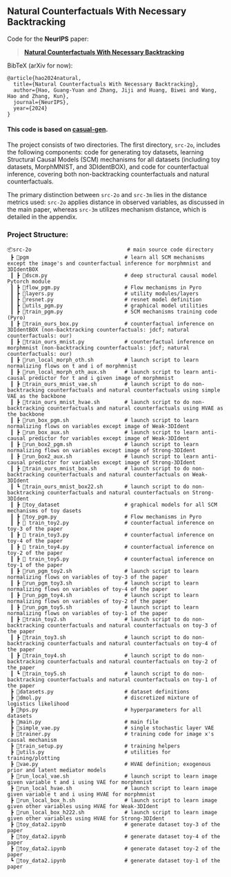 ## Natural Counterfactuals With Necessary Backtracking
<!-- [:hugs:Huggingface demo here!:hugs:](https://huggingface.co/spaces/mira-causality/counterfactuals) -->

Code for the **NeurIPS** paper:

>[**Natural Counterfactuals With Necessary Backtracking**](https://arxiv.org/abs/2402.01607)

BibTeX (arXiv for now):
```
@article{hao2024natural,
  title={Natural Counterfactuals With Necessary Backtracking},
  author={Hao, Guang-Yuan and Zhang, Jiji and Huang, Biwei and Wang, Hao and Zhang, Kun},
  journal={NeurIPS},
  year={2024}
}
```
#### This code is based on [casual-gen](https://github.com/biomedia-mira/causal-gen).

The project consists of two directories. The first directory, `src-2o`, includes the following components: code for generating toy datasets, learning Structural Causal Models (SCM) mechanisms for all datasets (including toy datasets, MorphMNIST, and 3DIdentBOX), and code for counterfactual inference, covering both non-backtracking counterfactuals and natural counterfactuals.

The primary distinction between `src-2o` and `src-3m` lies in the distance metrics used: `src-2o` applies distance in observed variables, as discussed in the main paper, whereas `src-3m` utilizes mechanism distance, which is detailed in the appendix.

### Project Structure:

```
📦src-2o                               # main source code directory
 ┣ 📂pgm                               # learn all SCM mechanisms except the image's and counterfactual inference for morphmnist and 3DIdentBOX
 ┃ ┣ 📜dscm.py                         # deep structural causal model Pytorch module
 ┃ ┣ 📜flow_pgm.py                     # Flow mechanisms in Pyro
 ┃ ┣ 📜layers.py                       # utility modules/layers
 ┃ ┣ 📜resnet.py                       # resnet model definition
 ┃ ┣ 📜utils_pgm.py                    # graphical model utilities
 ┃ ┣ 📜train_pgm.py                    # SCM mechanisms training code (Pyro)
 ┃ ┣ 📜train_ours_box.py               # counterfactual inference on 3DIdentBOX (non-backtracking counterfactuals: jdcf; natural counterfactuals: our) 
 ┃ ┣ 📜train_ours_mnist.py             # counterfactual inference on morphmnist (non-backtracking counterfactuals: jdcf; natural counterfactuals: our) 
 ┃ ┣ 📜run_local_morph_oth.sh          # launch script to learn normalizing flows on t and i of morphmnist
 ┃ ┣ 📜run_local_morph_oth_aux.sh      # launch script to learn anti-causal predictor for t and i given image of morphmnist
 ┃ ┣ 📜train_ours_mnist_vae.sh         # launch script to do non-backtracking counterfactuals and natural counterfactuals using simple VAE as the backbone
 ┃ ┣ 📜train_ours_mnist_hvae.sh        # launch script to do non-backtracking counterfactuals and natural counterfactuals using HVAE as the backbone
 ┃ ┣ 📜run_box_pgm.sh                  # launch script to learn normalizing flows on variables except image of Weak-3DIdent 
 ┃ ┣ 📜run_box_aux.sh                  # launch script to learn anti-causal predictor for variables except image of Weak-3DIdent 
 ┃ ┣ 📜run_box2_pgm.sh                 # launch script to learn normalizing flows on variables except image of Strong-3DIdent 
 ┃ ┣ 📜run_box2_aux.sh                 # launch script to learn anti-causal predictor for variables except image of Strong-3DIdent
 ┃ ┣ 📜train_ours_mnist_box.sh         # launch script to do non-backtracking counterfactuals and natural counterfactuals on Weak-3DIdent
 ┃ ┗ 📜train_ours_mnist_box22.sh       # launch script to do non-backtracking counterfactuals and natural counterfactuals on Strong-3DIdent
 ┃ ┣ 📂toy_dataset                     # graphical models for all SCM mechanisms of toy dasets 
 ┃ ┣ 📜toy_pgm.py                      # Flow mechanisms in Pyro
 ┃ ┣ 📜 train_toy2.py                  # counterfactual inference on toy-3 of the paper 
 ┃ ┣ 📜 train_toy3.py                  # counterfactual inference on toy-4 of the paper 
 ┃ ┣ 📜 train_toy4.py                  # counterfactual inference on toy-2 of the paper 
 ┃ ┣ 📜 train_toy5.py                  # counterfactual inference on toy-1 of the paper 
 ┃ ┣ 📜run_pgm_toy2.sh                 # launch script to learn normalizing flows on variables of toy-3 of the paper 
 ┃ ┣ 📜run_pgm_toy3.sh                 # launch script to learn normalizing flows on variables of toy-4 of the paper
 ┃ ┣ 📜run_pgm_toy4.sh                 # launch script to learn normalizing flows on variables of toy-2 of the paper
 ┃ ┣ 📜run_pgm_toy5.sh                 # launch script to learn normalizing flows on variables of toy-1 of the paper
 ┃ ┣ 📜train_toy2.sh                   # launch script to do non-backtracking counterfactuals and natural counterfactuals on toy-3 of the paper
 ┃ ┣ 📜train_toy3.sh                   # launch script to do non-backtracking counterfactuals and natural counterfactuals on toy-4 of the paper
 ┃ ┣ 📜train_toy4.sh                   # launch script to do non-backtracking counterfactuals and natural counterfactuals on toy-2 of the paper
 ┃ ┗ 📜train_toy5.sh                   # launch script to do non-backtracking counterfactuals and natural counterfactuals on toy-1 of the paper 
 ┣ 📜datasets.py                       # dataset definitions
 ┣ 📜dmol.py                           # discretized mixture of logistics likelihood
 ┣ 📜hps.py                            # hyperparameters for all datasets
 ┣ 📜main.py                           # main file
 ┣ 📜simple_vae.py                     # single stochastic layer VAE
 ┣ 📜trainer.py                        # training code for image x's causal mechanism
 ┣ 📜train_setup.py                    # training helpers
 ┣ 📜utils.py                          # utilities for training/plotting
 ┣ 📜vae.py                            # HVAE definition; exogenous prior and latent mediator models 
 ┣ 📜run_local_vae.sh                  # launch script to learn image given variable t and i using VAE for morphmnist
 ┣ 📜run_local_hvae.sh                 # launch script to learn image given variable t and i using HVAE for morphmnist
 ┣ 📜run_local_box_h.sh                # launch script to learn image given other variables using HVAE for Weak-3DIdent
 ┣ 📜run_local_box_h222.sh             # launch script to learn image given other variables using HVAE for Strong-3DIdent
 ┣ 📜toy_data2.ipynb                   # generate dataset toy-3 of the paper
 ┣ 📜toy_data2.ipynb                   # generate dataset toy-4 of the paper
 ┣ 📜toy_data2.ipynb                   # generate dataset toy-2 of the paper
 ┗ 📜toy_data2.ipynb                   # generate dataset toy-1 of the paper
 ```




